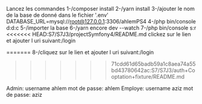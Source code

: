 Lancez les commandes 
1-/composer install
2-/yarn install
3-/ajouter le nom de la base de donné dans le fichier '.env' 
 DATABASE_URL=mysql://root@127.0.0.1:3306/ahlemPS4
4-/php bin/console d:d:c
5-/importer la base
6-/yarn encore dev --watch
7-/php bin/console s:r
<<<<<<< HEAD:S7/S7J3/projectSymfony4/README.md
clickez sur le lien et ajouter l uri suivant:/login

=======
8-/cliquez sur le lien et ajouter l uri suivant:/login
>>>>>>> 71cdd61d65badb59a1c8aea74a55bd43780642ac:S7/S7J3/auth+Cooptation+fixture/README.md

Admin:
      username ahlem 
      mot de passe: ahlem
Employe:
      username aziz
      mot de passe: aziz





